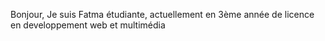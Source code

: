 Bonjour, Je suis Fatma étudiante, actuellement en 3ème année de licence en developpement web et multimédia 
